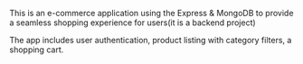 This is an e-commerce application using the Express & MongoDB to provide a seamless shopping experience for users(it is a backend project)

The app includes user authentication, product listing with category filters, a shopping cart.

